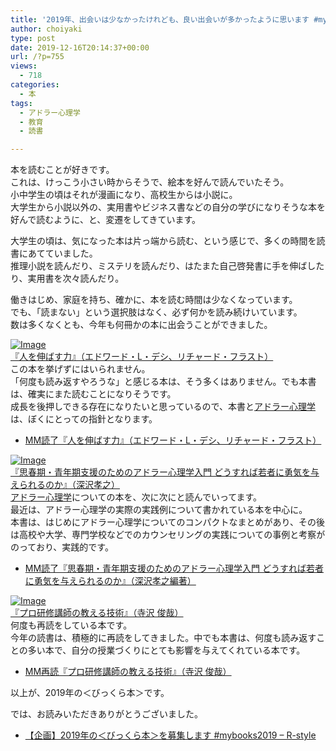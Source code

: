```yaml
---
title: '2019年、出会いは少なかったけれども、良い出会いが多かったように思います #mybooks2019'
author: choiyaki
type: post
date: 2019-12-16T20:14:37+00:00
url: /?p=755
views:
  - 718
categories:
  - 本
tags:
  - アドラー心理学
  - 教育
  - 読書

---
```

本を読むことが好きです。  
これは、けっこう小さい時からそうで、絵本を好んで読んでいたそう。  
小中学生の頃はそれが漫画になり、高校生からは小説に。  
大学生から小説以外の、実用書やビジネス書などの自分の学びになりそうな本を好んで読むように、と、変遷をしてきています。

大学生の頃は、気になった本は片っ端から読む、という感じで、多くの時間を読書にあてていました。  
推理小説を読んだり、ミステリを読んだり、はたまた自己啓発書に手を伸ばしたり、実用書を次々読んだり。

働きはじめ、家庭を持ち、確かに、本を読む時間は少なくなっています。  
でも、「読まない」という選択肢はなく、必ず何かを読み続けいています。  
数は多くなくとも、今年も何冊かの本に出会うことができました。

[![Image][1]][2]  
[『人を伸ばす力』（エドワード・L・デシ、リチャード・フラスト）][2]  
この本を挙げずにはいられません。  
「何度も読み返すやろうな」と感じる本は、そう多くはありません。でも本書は、確実にまた読むことになりそうです。  
成長を後押しできる存在になりたいと思っているので、本書と[アドラー心理学][3]は、ぼくにとっての指針となります。

  * [MM読了『人を伸ばす力』（エドワード・L・デシ、リチャード・フラスト）][4]

[![Image][5]][6]  
[『思春期・青年期支援のためのアドラー心理学入門 どうすれば若者に勇気を与えられるのか』（深沢孝之）][6]  
[アドラー心理学][3]についての本を、次に次にと読んでいってます。  
最近は、アドラー心理学の実際の実践例について書かれている本を中心に。  
本書は、はじめにアドラー心理学についてのコンパクトなまとめがあり、その後は高校や大学、専門学校などでのカウンセリングの実践についての事例と考察がのっており、実践的です。

  * <a href="https://scrapbox.io/choiyaki-hondana/MM%E8%AA%AD%E4%BA%86%E3%80%8E%E6%80%9D%E6%98%A5%E6%9C%9F%E3%83%BB%E9%9D%92%E5%B9%B4%E6%9C%9F%E6%94%AF%E6%8F%B4%E3%81%AE%E3%81%9F%E3%82%81%E3%81%AE%E3%82%A2%E3%83%89%E3%83%A9%E3%83%BC%E5%BF%83%E7%90%86%E5%AD%A6%E5%85%A5%E9%96%80_%E3%81%A9%E3%81%86%E3%81%99%E3%82%8C%E3%81%B0%E8%8B%A5%E8%80%85%E3%81%AB%E5%8B%87%E6%B0%97%E3%82%92%E4%B8%8E%E3%81%88%E3%82%89%E3%82%8C%E3%82%8B%E3%81%AE%E3%81%8B%E3%80%8F%EF%BC%88%E6%B7%B1%E6%B2%A2%E5%AD%9D%E4%B9%8B%E7%B7%A8%E8%91%97%EF%BC%89" draggable="false">MM読了『思春期・青年期支援のためのアドラー心理学入門 どうすれば若者に勇気を与えられるのか』（深沢孝之編著）</a>

<a href="http://www.amazon.co.jp/exec/obidos/ASIN/479931064X/choiyaki81-22/ref=nosim" draggable="false"><img src="https://i2.wp.com/images-fe.ssl-images-amazon.com/images/I/31%2Bfsiax9%2BL._SL160_.jpg?w=660&#038;ssl=1" alt="Image" draggable="false" data-recalc-dims="1" /></a>  
<a href="http://www.amazon.co.jp/exec/obidos/ASIN/479931064X/choiyaki81-22/ref=nosim" draggable="false">『プロ研修講師の教える技術』（寺沢 俊哉）</a>  
何度も再読をしている本です。  
今年の読書は、積極的に再読をしてきました。中でも本書は、何度も読み返すことの多い本で、自分の授業づくりにとても影響を与えてくれている本です。

  * <a href="https://scrapbox.io/choiyaki-hondana/MM%E5%86%8D%E8%AA%AD%E3%80%8E%E3%83%97%E3%83%AD%E7%A0%94%E4%BF%AE%E8%AC%9B%E5%B8%AB%E3%81%AE%E6%95%99%E3%81%88%E3%82%8B%E6%8A%80%E8%A1%93%E3%80%8F%EF%BC%88%E5%AF%BA%E6%B2%A2_%E4%BF%8A%E5%93%89%EF%BC%89" draggable="false">MM再読『プロ研修講師の教える技術』（寺沢 俊哉）</a>

以上が、2019年の＜びっくら本＞です。

では、お読みいただきありがとうございました。

  * [【企画】2019年の＜びっくら本＞を募集します #mybooks2019 – R-style][7]

 [1]: https://gyazo.com/296aa5c023bcb80a3d14ff132599b369/thumb/1000
 [2]: https://www.amazon.co.jp/gp/product/4788506793/ref=as_li_tl?ie=UTF8&camp=247&creative=1211&creativeASIN=4788506793&linkCode=as2&tag=choiyaki81-22&linkId=db8c70a130b858daf3daaaaa85332c58
 [3]: https://scrapbox.io/choiyaki-hondana/%E3%82%A2%E3%83%89%E3%83%A9%E3%83%BC%E5%BF%83%E7%90%86%E5%AD%A6
 [4]: https://scrapbox.io/choiyaki-hondana/MM%E8%AA%AD%E4%BA%86%E3%80%8E%E4%BA%BA%E3%82%92%E4%BC%B8%E3%81%B0%E3%81%99%E5%8A%9B%E3%80%8F%EF%BC%88%E3%82%A8%E3%83%89%E3%83%AF%E3%83%BC%E3%83%89%E3%83%BBL%E3%83%BB%E3%83%87%E3%82%B7%E3%80%81%E3%83%AA%E3%83%81%E3%83%A3%E3%83%BC%E3%83%89%E3%83%BB%E3%83%95%E3%83%A9%E3%82%B9%E3%83%88%EF%BC%89
 [5]: https://gyazo.com/b7febc595a719fdf35737da4e1153c7b/thumb/1000
 [6]: https://amzn.to/2QvwnZv
 [7]: https://rashita.net/blog/?p=29782